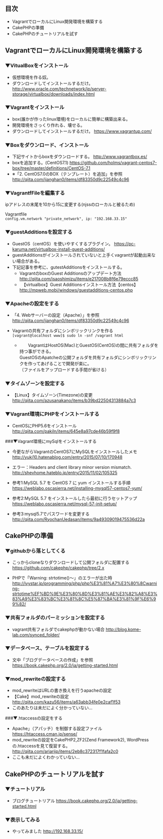 ## 目次
* VagrantでローカルにLinux開発環境を構築する
* CakePHPの準備
* CakePHPのチュートリアルを試す

## VagrantでローカルにLinux開発環境を構築する 
### ▼VitualBoxをインストール
* 仮想環境を作る奴。
* ダウンロードしてインストールするだけ。
<http://www.oracle.com/technetwork/jp/server-storage/virtualbox/downloads/index.html>

### ▼Vagrantをインストール
* box(誰かが作ったlinux環境)をローカルに簡単に構築出来る。
* 開発環境をさっくり作れる、壊せる。
* ダウンロードしてインストールするだけ。
<https://www.vagrantup.com/>

### ▼Boxをダウンロード、インストール
* 下記サイトからboxをダウンロードする。
<http://www.vagrantbox.es/>
* boxを追加する。(CentOS7.1)
<https://github.com/holms/vagrant-centos7-box/tree/master/definitions/CentOS-7.1>
* ※「2. CentOS7.0のBOX（テンプレート）を追加」を参照
<http://qiita.com/jianghan0/items/df83350d9c22549c4c96>

### ▼VagrantfFileを編集する
ipアドレスの末尾を10から15に変更する(njssのローカルと被るため)  

Vagrantfile  
```config.vm.network "private_network", ip: "192.168.33.15"```

### ▼guestAdditionsを設定する
* GuestOS（centOS）を使いやすくするプラグイン。
<https://pc-karuma.net/virtualbox-install-guest-additions/>
* guestAdditionsがインストールされていないと上手くvagrantが起動出来ない場合がある。
* 下記記事を参考に、gutestAdditionsをインストールする。
    * VagrantのboxのGuest Additionsのアップデート方法
<http://qiita.com/isaoshimizu/items/e217008b8f6e79eccc85>
    * 　【virtualbox】Guest Additionsインストール方法【centos】
<http://mpweb.mobi/windows/guestadditions-centos.php>

### ▼Apacheの設定をする
* 「4. Webサーバーの設定（Apache）」を参照
<http://qiita.com/jianghan0/items/df83350d9c22549c4c96>

* Vagrantの共有フォルダにシンボリックリンクを作る
　　```[vagrant@localhost www]$ sudo ln -snf /vagrant html```
    * 　　VagrantはHostOS(Mac)とGuestOS(CentOS)の間に共有フォルダを持つ事ができる。<br>
GuestOSのApatcheの公開フォルダを共有フォルダにシンボリックリンクを作ってあげることで開発が楽に。<br>
（ファイルをアップロードする手間が省ける）

### ▼タイムゾーンを設定する
* 【Linux】タイムゾーン(Timezone)の変更
<http://qiita.com/azusanakano/items/b39bd22504313884a7c3>

### ▼Vagrant環境にPHPをインストールする
* CentOSにPHP5.6をインストール
<http://qiita.com/pakiln/items/645e8a97cde46b59f9f8>

###▼Vagrant環境にmySqlをインストールする
* 今更ながらVagrantのCentOS7にMySQLをインストールしたメモ
<http://yuki10.hatenablog.com/entry/2015/07/10/170948>

* エラー：Headers and client library minor version mismatch.
<http://shevhome.hateblo.jp/entry/2015/11/02/105325>

* 参考1:MySQL 5.7 を CentOS 7 に yum インストールする手順
<https://weblabo.oscasierra.net/installing-mysql57-centos7-yum/>

* 参考2:MySQL 5.7 をインストールしたら最初に行うセットアップ
<https://weblabo.oscasierra.net/mysql-57-init-setup/>

* 参考3:mysql5.7でパスワードを変更する
<http://qiita.com/RyochanUedasan/items/9a49309019475536d22a>




## CakePHPの準備

### ▼githubから落としてくる
* こっからcloneなりダウンロードして公開フォルダに配置する
<https://github.com/cakephp/cakephp/tree/2.x>

* PHPで「Warning: strtotime()～」のエラーが出た時
<http://ivystar.jp/programming/php/php%E3%81%A7%E3%80%8Cwarning-strtotime%EF%BD%9E%E3%80%8D%E3%81%AE%E3%82%A8%E3%83%A9%E3%83%BC%E3%81%8C%E5%87%BA%E3%81%9F%E6%99%82/>


### ▼共有フォルダのパーミッションを設定する
* vagrant共有フォルダでcakephpが動かない場合
<http://blog.kome-lab.com/synced_folder/>

### ▼データベース、テーブルを設定する
* 文中「ブログデータベースの作成」を参照
<https://book.cakephp.org/2.0/ja/getting-started.html>

### ▼mod_rewriteの設定する
* mod_rewriteはURLの書き換えを行うapacheの設定
* 【Cake】mod_rewriteの設定
<http://qiita.com/kazu56/items/a63abb34fe0e2caf1f53>
* このあたりは未だによく分かっていない…

###▼.htaccessの設定をする
* Apache」（アパッチ）を制御する設定ファイル
<https://htaccess.cman.jp/sense/>
* mod_rewriteの設定をCakePHP2,ZF2(Zend Framework2), WordPressの.htaccessを見て復習する。
<http://qiita.com/ariarijp/items/2eb8c372317f1fafa2c0>
* ここも未だによくわかっていない…

## CakePHPのチュートリアルを試す
### ▼チュートリアル
* ブログチュートリアル
<https://book.cakephp.org/2.0/ja/getting-started.html>

### ▼表示してみる
* やってみました
<http://192.168.33.15/>

